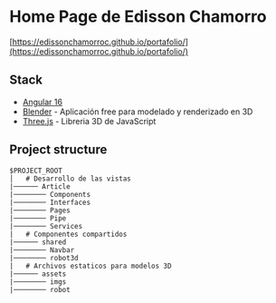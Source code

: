 # Home Page de Edisson Chamorro

[https://edissonchamorroc.github.io/portafolio/](https://edissonchamorroc.github.io/portafolio/)


## Stack

- [Angular 16](https://angular.io/)
- [Blender](https://www.blender.org/) - Aplicación free para modelado y renderizado en 3D
- [Three.js](https://threejs.org/) - Libreria 3D de JavaScript

## Project structure

```
$PROJECT_ROOT
│   # Desarrollo de las vistas
|────── Article
|──────── Components
|──────── Interfaces
|──────── Pages
|──────── Pipe
|──────── Services
|   # Componentes compartidos
|────── shared
|──────── Navbar
|──────── robot3d
|   # Archivos estaticos para modelos 3D
|────── assets
|──────── imgs
|──────── robot
```

